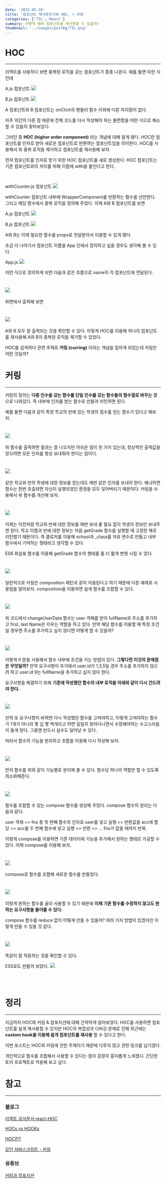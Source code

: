 ```yaml
---
date: '2022-05-10'
title: '컴포넌트 재사용하기와 HOC, + 커링'
categories: ['TIL','React']
summary: 어떻게 해야 컴포넌트를 재사용할 수 있을까?
thumbnail: '../images/postBg/TIL.png'
---
```


# HOC
---
리액트를 사용하다 보면 중복된 로직을 갖는 컴포넌트가 종종 나온다. 예를 들면 이런 식인데  

A.js 컴포넌트
 <img  src="../images/posts/1.png"/>

B.js 컴포넌트
 <img  src="../images/posts/2.png"/>
<br/>

A 컴포넌트와 B 컴포넌트는 onClick의 핸들러 함수 이외에 다른 차이점이 없다.

아주 약간의 다른 점 때문에 전체 코드를 다시 작성해야 하는 불편함을 어떤 식으로 해소할 수 있을지 찾아보았다.

그러던 중 **HOC (higher order component)** 라는 개념에 대해 알게 됐다. HOC란 컴포넌트를 인자로 받아 새로운 컴포넌트로 반환하는 컴포넌트임을 의미한다. HOC를 사용해서 위 중복 로직을 제거하고 컴포넌트를 재사용해 보자. 

먼저 컴포넌트를 인자로 받기 위한 HOC 컴포넌트를 새로 생성한다. HOC 컴포넌트는 기존 컴포넌트와의 차이를 위해 이름에 with을 붙인다고 한다.

<br/>

withCounter.js 컴포넌트
 <img  src="../images/posts/3.png"/>
 <br/>

 withCounter 컴포넌트 내부에 WrapperComponent를 반환하는 함수를 선언한다.
 그리고 해당 함수에서 중복 로직을 정의해 주었다. 이제 A와 B 컴포넌트를 보면

 A.js 컴포넌트
 <img  src="../images/posts/4.png"/>

 B.js 컴포넌트
 <img  src="../images/posts/5.png"/>
<br/>

A와 B는 이제 필요한 함수를 props로 전달받아서 이용할 수 있게 됐다. 

조금 더 나아가서 컴포넌트 이름을 App 단에서 정의하고 싶을 경우도 생각해 볼 수 있다. 

App.js
<img  src="../images/posts/6.png"/>

이런 식으로 정의하게 되면 다음과 같은 흐름으로 name이 각 컴포넌트에 전달된다. 

# <img  src="../images/posts/7.png"/>

화면에서 출력해 보면

# <img  src="../images/posts/8.gif"/>

A와 B 모두 잘 출력되는 것을 확인할 수 있다. 이렇게 HOC를 이용해 하나의 컴포넌트를 재사용해 A와 B의 중복된 로직을 제거할 수 있었다. 

HOC를 검색하다 관련 주제로 **커링 (curring)** 이라는 개념을 접하게 되었는데 커링은 어떤 것일까? 

# 커링
---
커링의 정의는 **다중 인수을 갖는 함수를 단일 인수를 갖는 함수들의 함수열로 바꾸는 것** 으로 나와있다. 즉 내부에 인자를 받는 함수로 만들어 리턴하면 된다. 

예를 들면 다음과 같이 특정 학교의 반에 있는 학생의 점수를 얻는 함수가 있다고 해보자.

# <img  src="../images/posts/9.png"/>

위 함수를 출력하면 결과는 잘 나오지만 아쉬운 점이 한 가지 있는데, 정상적인 출력값을 얻으려면 모든 인자를 항상 보내줘야 한다는 점이다.

# <img src="../images/posts/10.png"/>
같은 학교와 반의 학생에 대한 정보를 얻는데도 매번 같은 인자를 보내야 한다. 왜냐하면 함수는 한번 호출되면 자신이 실행되었던 환경을 모두 잊어버리기 때문이다. 커링을 사용해서 위 함수를 개선해 보자.

# <img src="../images/posts/11.png"/>
이제는 이전처럼 학교와 반에 대한 정보를 매번 보내 줄 필요 없이 학생의 정보만 보내주면 된다. 학교 이름과 반에 대한 정보는 처음 getGrade 함수를 실행할 때 고정한 채로 리턴했기 때문이다. 즉 클로저를 이용해 school과 _class를 자유 변수로 만들고 내부 함수에서 기억하는 형태라고 생각할 수 있다.

ES6 화살표 함수를 이용해 getGrade 함수의 형태를 좀 더 짧게 변형 시킬 수 있다.

# <img  src="../images/posts/12.png"/>

일반적으로 커링은 composition 패턴과 같이 이용된다고 하기 때문에 다른 예제로 사용법을 알아보자. composition을 이용하면 쉽게 함수를 조합할 수 있다. 
# <img  src="../images/posts/13.png"/>

위 코드에서 changeUserData 함수는 user 객체를 받아 fullName과 주소를 추가하고 first, last Name은 지우는 역할을 하고 있다.
만약 해당 함수를 이용할 때 특정 조건일 경우엔 주소를 추가하고 싶지 않다면 어떻게 할 수 있을까?

# <img src="../images/posts/14.png"/>
이렇게 if 문을 사용해서 함수 내부에 조건을 거는 방법이 있다. **그렇다면 이것의 문제점은 무엇일까?**
만약 요구사항이 추가돼서 user.id가 1,3,5일 경우 주소를 추가하지 않으려 하고 user.id 9는 fullName을 추가하고 싶지 않아 한다.

요구사항을 해결하기 위해 **기존에 작성했던 함수의 내부 로직을 아래와 같이 다시 건드려야 한다.** 
# <img  src="../images/posts/15.png"/>

만약 또 요구사항이 바뀌면 다시 작성했던 함수를 고쳐야하고, 이렇게 고쳐야하는 함수가 1개가 아니라 몇 십 몇 백개라고 하면 
일일히 찾아다니면서 수정해야하는 수고스러움이 들게 된다. 그중엔 반드시 실수도 일어날 수 있다. 

따라서 함수의 기능을 분리하고 조합을 이용해 다시 작성해 보자.  
# <img  src="../images/posts/16.png"/>
먼저 함수를 위와 같이 기능별로 분리해 줄 수 있다. 함수당 하나의 역할만 할 수 있도록 최소화해준다. 

# <img  src="../images/posts/17.png"/>
함수를 조합할 수 있는 compose 함수를 생성해 주었다. compose 함수의 원리는 다음과 같다.

user 객체 => fns 중 첫 번째 함수의 인자로 user를 넣고 실행 => 반환값을 acc에 할당 => acc를 두 번째 함수에 넣고 실행 => 반환 => ... fns가 없을 때까지 반복.

이렇게 compose를 이용하면 기존 데이터에 기능을 추가해서 원하는 형태로 가공할 수 있다. 이제 compose를 이용해 보자.

# <img src="../images/posts/18.png"/>
compose로 함수를 조합해 새로운 함수를 만들었다.

# <img src="../images/posts/19.png"/>
이렇게 원하는 함수를 골라 사용할 수 있기 때문에 **이제 기존 함수를 수정하지 않고도 원하는 요구사항을 들어줄 수 있다.**

compose 함수를 reduce 없이 어떻게 만들 수 있을까? 여러 가지 방법이 있겠지만 이렇게 만들 수 있을 것 같다.
# <img src="../images/posts/20.png"/>
똑같이 잘 작동하는 것을 확인할 수 있다.

ES5로도 만들어 보았다.
<img src="../images/posts/21.png"/>

<br/>
<br/>

# 정리
---
지금까지 HOC와 커링 & 컴포지션에 대해 간략하게 알아보았다. HOC를 사용하면 컴포넌트를 쉽게 재사용할 수 있지만 HOC의 복잡성과 디버깅 문제로 인해 최근에는 **custom hook을 이용해 쉽게 컴포넌트를 재사용** 할 수 있다고 한다. 

이번 포스트는 HOC와 커링에 관한 주제이기 때문에 다루지 않고 관련 링크를 남기겠다. 


개인적으로 함수를 조합해서 사용할 수 있다는 점이 굉장히 흥미롭게 느껴졌다. 간단한 토이 프로젝트로 적용해 보고 싶다. 

# 참고 
---

### 블로그
[리액트 공식문서 react-HOC](https://ko.reactjs.org/docs/higher-order-components.html)

[HOCs vs HOOKs](https://devcore.io/en/react/hocs-vs-hooks-what-to-use-and-why/)

[HOC란?](https://flexiple.com/react/introduction-to-higher-order-components-in-react-by-example/)

[모던 자바스크립트 - 커링](https://ko.javascript.info/currying-partials)

### 유튜브
[커링과 컴포지션](https://www.youtube.com/watch?v=jlLTcYdjo9I&list=PLEOnZ6GeucBVixAJGEnHvcGjzz1yrTyfO&index=4&t=1682s)